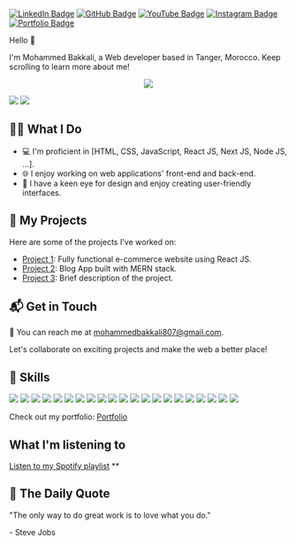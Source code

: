 [![LinkedIn Badge](https://img.shields.io/badge/LinkedIn-0077B5?style=for-the-badge&logo=linkedin&logoColor=white)](https://www.linkedin.com/in/mohammed-bakkali-4821a123a/)
[![GitHub Badge](https://img.shields.io/badge/GitHub-181717?style=for-the-badge&logo=github&logoColor=white)](https://github.com/mohammed-bakkali)
[![YouTube Badge](https://img.shields.io/badge/YouTube-FF0000?style=for-the-badge&logo=youtube&logoColor=white)](https://www.youtube.com/user/YourUsername)
[![Instagram Badge](https://img.shields.io/badge/Instagram-E4405F?style=for-the-badge&logo=instagram&logoColor=white)](https://www.instagram.com/your_username/)
[![Portfolio Badge](https://img.shields.io/badge/Portfolio-YourWebsiteColor?style=for-the-badge&logo=web&logoColor=white)](https://mohammed-bakkali.netlify.app/)

Hello 👋

I'm Mohammed Bakkali, a Web developer based in Tanger, Morocco. Keep scrolling to learn more about me!

<p align="center">
  <a href="https://github.com/DenverCoder1/readme-typing-svg">
    <img src="https://readme-typing-svg.herokuapp.com?color=%2336BCF7&size=24&center=true&lines=I'm+a+Web+Developer">
  </a>
</p>



![](https://github-readme-streak-stats.herokuapp.com/?user=mohammed-bakkali&theme=algolia&hide_border=false)
![](https://github-readme-stats.vercel.app/api/top-langs/?username=mohammed-bakkali&theme=algolia&hide_border=false&layout=compact)




## :sassy_man: What I Do

- 💻 I'm proficient in [HTML, CSS, JavaScript, React JS, Next JS, Node JS, ...].
- 🌐 I enjoy working on web applications' front-end and back-end.
- 🎨 I have a keen eye for design and enjoy creating user-friendly interfaces.

## 🚀 My Projects

Here are some of the projects I've worked on:

- [Project 1](https://github.com/mohammed-bakkali/E-commerce-App): Fully functional e-commerce website using React JS.
- [Project 2](link-to-project-2): Blog App built with MERN stack.
- [Project 3](link-to-project-3): Brief description of the project.

## 📬 Get in Touch

📧 You can reach me at [mohammedbakkali807@gmail.com](mailto:mohammedbakkali807@gmail.com).

Let's collaborate on exciting projects and make the web a better place!

## 💼 Skills

![](https://img.shields.io/badge/HTML5-E34F26?style=for-the-badge&logo=html5&logoColor=white)
![](https://img.shields.io/badge/CSS3-1572B6?style=for-the-badge&logo=css3&logoColor=white)
![](https://img.shields.io/badge/SASS-CC6699?style=for-the-badge&logo=sass&logoColor=white)
![](https://img.shields.io/badge/Bootstrap-7952B3?style=for-the-badge&logo=bootstrap&logoColor=white)
![](https://img.shields.io/badge/Tailwind_CSS-38B2AC?style=for-the-badge&logo=tailwind-css&logoColor=white)
![](https://img.shields.io/badge/JavaScript-323330?style=for-the-badge&logo=javascript&logoColor=F7DF1E)
![](https://img.shields.io/badge/React-20232A?style=for-the-badge&logo=react&logoColor=61DAFB)
![](https://img.shields.io/badge/Next.js-000000?style=for-the-badge&logo=next.js&logoColor=white)
![](https://img.shields.io/badge/PHP-777BB4?style=for-the-badge&logo=php&logoColor=white)
![](https://img.shields.io/badge/Laravel-FF2D20?style=for-the-badge&logo=laravel&logoColor=white)
![](https://img.shields.io/badge/MySQL-4479A1?style=for-the-badge&logo=mysql&logoColor=white)
![](https://img.shields.io/badge/MongoDB-4EA94B?style=for-the-badge&logo=mongodb&logoColor=white)
![](https://img.shields.io/badge/SQL-003B57?style=for-the-badge&logo=sql&logoColor=white)
![](https://img.shields.io/badge/Linux-FCC624?style=for-the-badge&logo=linux&logoColor=black)
![](https://img.shields.io/badge/Bash_Scripting-000000?style=for-the-badge&logo=gnu-bash&logoColor=white)
![](https://img.shields.io/badge/VMware-607078?style=for-the-badge&logo=vmware&logoColor=white)
![](https://img.shields.io/badge/VirtualBox-183A61?style=for-the-badge&logo=virtualbox&logoColor=white)
![](https://img.shields.io/badge/Docker-2496ED?style=for-the-badge&logo=docker&logoColor=white)
![](https://img.shields.io/badge/Visual_Studio_Code-007ACC?style=for-the-badge&logo=visual-studio-code&logoColor=white)
![](https://img.shields.io/badge/Git-F05032?style=for-the-badge&logo=git&logoColor=white)
![](https://img.shields.io/badge/Jira-0052CC?style=for-the-badge&logo=jira&logoColor=white)

Check out my portfolio: [Portfolio](https://mohammed-bakkali.github.io/Portflio/)

## What I'm listening to

[Listen to my Spotify playlist](https://open.spotify.com/playlist/64XWElwXz3Ol5a5IOxxopE)
**
## 📜 The Daily Quote

<p>"The only way to do great work is to love what you do."</p>

<p>- Steve Jobs</p>

